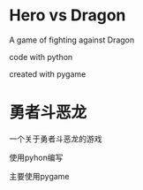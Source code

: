 # Hero vs Dragon
A game of fighting against Dragon

code with python

created with pygame


# 勇者斗恶龙
一个关于勇者斗恶龙的游戏

使用pyhon编写

主要使用pygame
